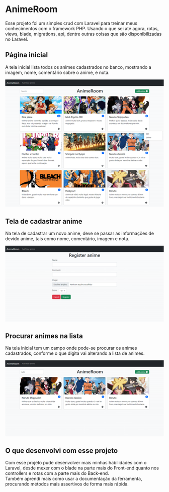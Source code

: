 # AnimeRoom

Esse projeto foi um simples crud com Laravel para treinar meus conhecimentos com o framework PHP. Usando o que sei até agora, rotas, views, blade, migrations, api, dentre outras coisas que são disponibilizadas no Laravel.

## Página inicial

A tela inicial lista todos os animes cadastrados no banco, mostrando a imagem, nome, comentário sobre o anime, e nota.

<img src="./public/img/readme/img1.png">

## Tela de cadastrar anime

Na tela de cadastrar um novo anime, deve se passar as informações de devido anime, tais como nome, comentário, imagem e nota.

<img src="./public/img/readme/img2.png">

## Procurar animes na lista

Na tela inicial tem um campo onde pode-se procurar os animes cadastrados, conforme o que digita vai alterando a lista de animes.

<img src="./public/img/readme/img3.png">

## O que desenvolvi com esse projeto

Com esse projeto pude desenvolver mais minhas habilidades com o Laravel, desde mexer com o blade na parte mais do Front-end quanto nos controllers e rotas com a parte mais do Back-end.<br>
Também aprendi mais como usar a documentação da ferramenta, procurando métodos mais assertivos de forma mais rápida.

